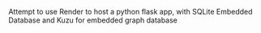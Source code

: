Attempt to use Render to host a python flask app, with SQLite Embedded Database and Kuzu for embedded graph database